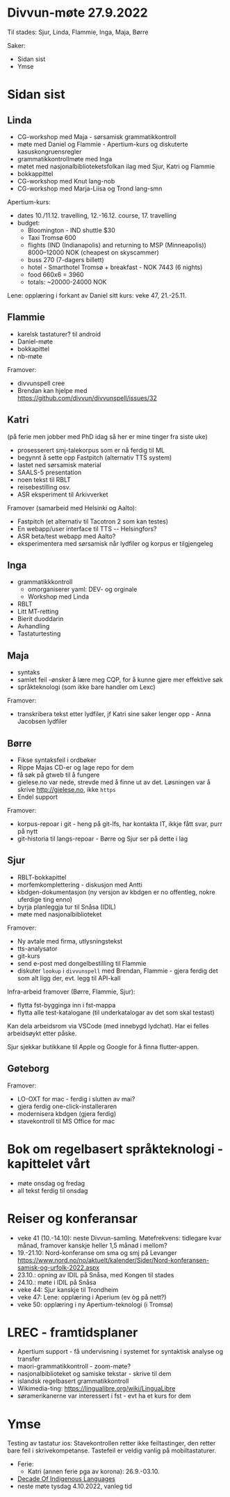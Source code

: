 # Divvun-møte 27.9.2022

Til stades: Sjur, Linda, Flammie, Inga, Maja, Børre

Saker:

* Sidan sist
* Ymse

# Sidan sist

## Linda
* CG-workshop med Maja - sørsamisk grammatikkontroll
* møte med Daniel og Flammie - Apertium-kurs og diskuterte kasuskongruensregler
* grammatikkontrollmøte med Inga
* møtet med nasjonalbiblioteketsfolkan ilag med Sjur, Katri og Flammie
* bokkappittel
* CG-workshop med Knut lang-nob
* CG-workshop med Marja-Liisa og Trond lang-smn

Apertium-kurs:
- dates 10./11.12. travelling, 12.-16.12. course, 17. travelling
- budget: 
    - Bloomington - IND shuttle $30
    - Taxi Tromsø 600
    - flights (IND (Indianapolis) and returning to MSP (Minneapolis)) 8000–12000 NOK (cheapest on skyscammer)
    - buss 270 (7-dagers billett)  
    - hotel - Smarthotel Tromsø + breakfast - NOK 7443  (6 nights)
    - food 660x6 = 3960
    - totals: ~20000-24000 NOK

Lene: opplæring i forkant av Daniel sitt kurs: veke 47, 21.-25.11.

## Flammie

* karelsk tastaturer? til android
* Daniel-møte
* bokkapittel
* nb-møte

Framover:

* divvunspell cree
* Brendan kan hjelpe med <https://github.com/divvun/divvunspell/issues/32>

## Katri

(på ferie men jobber med PhD idag så her er mine tinger fra siste uke)

* prosesserert smj-talekorpus som er nå ferdig til ML
* begynnt å sette opp Fastpitch (alternativ TTS system)
* lastet ned sørsamisk material
* SAALS-5 presentation
* noen tekst til RBLT 
* reisebestilling osv.
* ASR eksperiment til Arkivverket 

Framover (samarbeid med Helsinki og Aalto):
* Fastpitch (et alternativ til Tacotron 2 som kan testes)
* En webapp/user interface til TTS -- Helsingfors?
* ASR beta/test webapp med Aalto?
* eksperimentera med sørsamisk når lydfiler og korpus er tilgjengeleg

## Inga

* grammatikkkontroll
    * omorganiserer yaml: DEV- og orginale
    * Workshop med Linda
* RBLT
* Litt MT-retting
* Bierit duoddarin
* Avhandling
* Tastaturtesting

## Maja

* syntaks
* samlet feil -ønsker å lære meg CQP, for å kunne gjøre mer effektive søk
* språkteknologi (som ikke bare handler om Lexc)

Framover:
* transkribera tekst etter lydfiler, jf Katri sine saker lenger opp - Anna Jacobsen lydfiler

## Børre

* Fikse syntaksfeil i ordbøker
* Rippe Majas CD-er og lage repo for dem
* få søk på gtweb til å fungere
* gielese.no var nede, strevde med å finne ut av det. Løsningen var å skrive
  <http://gielese.no>, ikke `https`
* Endel support

Framover:
- korpus-repoar i git - heng på git-lfs, har kontakta IT, ikkje fått svar, purr på nytt
- git-historia til langs-repoar - Børre og Sjur ser på dette i lag

## Sjur

* RBLT-bokkapittel
* morfemkomplettering - diskusjon med Antti
* kbdgen-dokumentasjon (ny versjon av kbdgen er no offentleg, nokre uferdige ting enno)
* byrja planleggja tur til Snåsa (IDIL)
* møte med nasjonalbiblioteket

Framover:

* Ny avtale med firma, utlysningstekst 
* tts-analysator
* git-kurs
* send e-post med dongelbestilling til Flammie
* diskuter `lookup` i `divvunspell` med Brendan, Flammie - gjera ferdig det som alt ligg der, evt. legg til API-kall

Infra-arbeid framover (Børre, Flammie, Sjur):

* flytta fst-bygginga inn i fst-mappa
* flytta alle test-katalogane (til underkatalogar av det som skal testast)

Kan dela arbeidsrom via VSCode (med innebygd lydchat). Har ei felles arbeidsøykt etter påske.

Sjur sjekkar butikkane til Apple og Google for å finna flutter-appen.

## Gøteborg

Framover:

* LO-OXT for mac - ferdig i slutten av mai?
* gjera ferdig one-click-installeraren
* modernisera kbdgen (gjera ferdig)
* stavekontroll til MS Office for mac

# Bok om regelbasert språkteknologi - kapittelet vårt

- møte onsdag og fredag
- all tekst ferdig til onsdag

# Reiser og konferansar

- veke 41 (10.-14.10): neste Divvun-samling. Møtefrekvens: tidlegare kvar månad,
  framover kanskje heller 1,5 månad i mellom?
- 19.-21.10: Nord-konferanse om sma og smj på Levanger
  <https://www.nord.no/no/aktuelt/kalender/Sider/Nord-konferansen-samisk-og-urfolk-2022.aspx>
- 23.10.: opning av IDIL på Snåsa, med Kongen til stades
- 24.10.: møte i IDIL på Snåsa
- veke 44: Sjur kanskje til Trondheim
- veke 47: Lene: opplæring i Aperium (ev òg på nett?)
- veke 50: opplæring i ny Apertium-teknologi (i Tromsø)

# LREC - framtidsplaner

* Apertium support - få undervisning i systemet for syntaktisk analyse og transfer
* maori-grammatikkontroll - zoom-møte?
* nasjonalbiblioteket og samiske tekstar - skrive til dem
* islandsk regelbasert grammatikkontroll
* Wikimedia-ting: <https://lingualibre.org/wiki/LinguaLibre>
* søramerikanerne var interessert i fst - evt ha et kurs for dem

# Ymse

Testing av tastatur ios: Stavekontrollen retter ikke feiltastinger, den retter bare feil i skrivekompetanse. Tastefeil er veldig vanlig på mobiltastaturer.

* Ferie:
    * Katri (annen ferie pga av korona): 26.9.-03.10.
* [Decade Of Indigenous Languages](https://fpcc.ca/stories/the-decade-of-indigenous-languages/)
* neste møte tysdag 4.10.2022, vanleg tid
